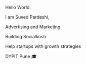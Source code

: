 <p>Hello World. <br>
<p>I am Suved Pardeshi,<br>
<p>Advertising and Marketing <br>
<p>Building Socialkosh<br>
<p>Help startups with growth strategies <br>
<p>DYPIT Pune 🎓 <br>
